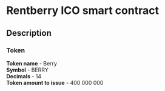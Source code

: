 # Rentberry ICO smart contract

## Description
### Token
**Token name** - Berry  
**Symbol** - BERRY  
**Decimals** - 14  
**Token amount to issue** - 400 000 000 
